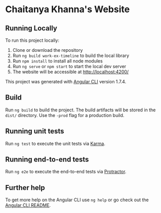 # Chaitanya Khanna's Website

## Running Locally

To run this project locally:

1. Clone or download the repository
2. Run `ng build work-ex-timeline` to build the local library
3. Run `npm install` to install all node modules
3. Run `ng serve` or `npm start` to start the local dev server
4. The website will be accessible at [http://localhost:4200/](http://localhost:4200/)

This project was generated with [Angular CLI](https://github.com/angular/angular-cli) version 1.7.4.

## Build

Run `ng build` to build the project. The build artifacts will be stored in the `dist/` directory. Use the `-prod` flag for a production build.

## Running unit tests

Run `ng test` to execute the unit tests via [Karma](https://karma-runner.github.io).

## Running end-to-end tests

Run `ng e2e` to execute the end-to-end tests via [Protractor](http://www.protractortest.org/).

## Further help

To get more help on the Angular CLI use `ng help` or go check out the [Angular CLI README](https://github.com/angular/angular-cli/blob/master/README.md).
